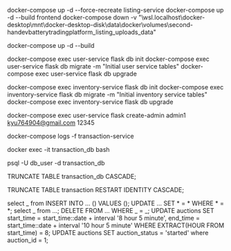 docker-compose up -d --force-recreate listing-service
docker-compose up -d --build frontend
docker-compose down -v
"\\wsl.localhost\docker-desktop\mnt\docker-desktop-disk\data\docker\volumes\second-handevbatterytradingplatform_listing_uploads_data"

<!-- lần đầu chạy -->
<!-- 1. xây dựng (build) và chạy container của chương trình ở chế độ nền -->

docker-compose up -d --build

<!-- 2. tạo và cập nhật cơ sở dữ liệu trong Flask -->
<!-- db init: khởi tạo thư mục migration. -->
<!-- db migrate: tạo file migration (các thay đổi bảng). -->
<!-- db upgrade: áp dụng migration vào database. -->

 <!-- user-service -->

docker-compose exec user-service flask db init
docker-compose exec user-service flask db migrate -m "Initial user service tables"
docker-compose exec user-service flask db upgrade

<!-- inventory-service -->

docker-compose exec inventory-service flask db init
docker-compose exec inventory-service flask db migrate -m "Initial inventory service tables"
docker-compose exec inventory-service flask db upgrade

<!-- tạo tài khoản admin(có hàm trong user-service/app.py) -->

docker-compose exec user-service flask create-admin admin1 kyu764904@gmail.com 12345

<!-- xem log (nhật ký chạy) của container(thay tên service để có thể xem log của các service khác) -->

docker-compose logs -f transaction-service

<!-- vào terminal bên trong container transaction_db(thay tên db để có thể xem log của các db khác -->

docker exec -it transaction_db bash

<!-- mở PostgreSQL CLI và kết nối vào database transaction_db(thay tên db để có thể xem log của các db khác với user db_user (POSTGRES_USER=db_user trong .env) -->

psql -U db_user -d transaction_db

<!-- xóa toàn bộ dữ liệu trong bảng -->

TRUNCATE TABLE transaction_db CASCADE;

<!-- xóa toàn bộ dữ liệu bảng transaction, đặt lại ID về 1, và xóa cả dữ liệu ở bảng liên quan (CASCADE). -->

TRUNCATE TABLE transaction RESTART IDENTITY CASCADE;

<!-- các câu lệnh truy vấn csdl -->

select _ from
INSERT INTO ... () VALUES ();
UPDATE ... SET * = * WHERE * = *;
select _ from ...;
DELETE FROM ... WHERE _ = _;
UPDATE auctions SET start_time = start_time::date + interval '8 hour 5 minute', end_time = start_time::date + interval '10 hour 5 minute' WHERE EXTRACT(HOUR FROM start_time) = 8;
UPDATE auctions SET auction_status = 'started' where auction_id = 1;
